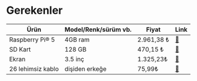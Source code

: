# Gerekenler

<table>
  <thead>
    <tr>
      <th>Ürün</th>
      <th>Model/Renk/sürüm vb.</th>
      <th>Fiyat</th>
      <th>Link</th>
    </tr>
  </thead>
  <tbody>
    <tr>
      <td>Raspberry Pi® 5</td>
      <td>4GB ram</td>
      <td>2.961,38 ₺</td>
      <td><a href="https://market.samm.com/raspberry-pi-5?Model=4GB">🔗</a></td>
    </tr>
    <tr>
      <td>SD Kart</td>
      <td>128 GB</td>
      <td>470,15 ₺</td>
      <td><a href="https://www.amazon.com.tr/SanDisk-Ultra-microSDXC-128GB-UHS-1/dp/B08HYFLMFJ/ref=sr_1_4?crid=1Q0JWEWT7DXS0&dib=eyJ2IjoiMSJ9.q8OpcN-y32gdU5UO1tpHvzG2cVHSeO02NLZUicVTFR0LUitZaezpyykBcqVDfboCegC0grkeRrDL7iGHEKLGprkeR1radX6KxuzqBW-hiljHs_BH_StKH1uo5uRu8DmqpCkH4V1huYOq-zBBhFhAEN0Y7RhxHC2N4UEJ_VClLKq7CjaB2uZh83FMC9dTfxlouZfW3j1Ar3noKUCFdDJN2Co7F4DwMKzg262EnEFCLoNjlfvptfn2QXB6QBl8paNZMNCC9Hjfs-mWZS8n4bZEul5lEmaPL0v81qCvdAEwN6E.i1nnIvYKBoPoACgbo1n0S7OdRWdnZVA8Y7bvfd5Psrs&dib_tag=se&keywords=sd%2Bcard&qid=1746295937&s=electronics&sprefix=sd%2Celectronics%2C334&sr=1-4&th=1">🔗</a></td>
    </tr>
    <tr>
      <td>Ekran</td>
      <td>3.5 inç</td>
      <td>1.325,23₺</td>
      <td><a href="https://www.amazon.com.tr/WaveShare-Raspberry-Dokunmatik-Ekran-Birincil/dp/B09RN25BDJ/ref=sr_1_2?__mk_tr_TR=%C3%85M%C3%85%C5%BD%C3%95%C3%91&crid=2SUV97CYFAUPI&dib=eyJ2IjoiMSJ9.8VkFCxbQ2fmXvpnzzPJtesVWADaf-rl3VTF-6ctNIB_GjHj071QN20LucGBJIEps.UcV53obwoElp8XyOq1Pb19f4qluZk8B-BMAkm1vNN20&dib_tag=se&keywords=4+in%C3%A7+raspberry+pi+5+ekran+usb&qid=1746302310&s=electronics&sprefix=4+in%C3%A7+raspberry+pi+5+ekran+usb%2Celectronics%2C94&sr=1-2">🔗</a></td>
    </tr>
    <tr>
      <td>26 lehimsiz kablo</td>
      <td>dişiden erkeğe</td>
      <td>75,99₺</td>
      <td><a href="https://www.amazon.com.tr/Pin-Ayr%C4%B1labilen-Di%C5%9Fi-Erkek-Jumper-Kablo/dp/B0987RQD87/ref=sr_1_1?__mk_tr_TR=%C3%85M%C3%85%C5%BD%C3%95%C3%91&crid=3VZ9E23UZC0X1&dib=eyJ2IjoiMSJ9.GIxQoiZrQaJMw8Oo87ddep30i56JXiCJAjoyDP3jWZbiBg_5mr7fke1IX5IUoZKUWzsPcyclOkTbOokWGY3kHvYB-XfPDiRsMmX3zTkrTFWEl5JHF5-4iPJ0JCIxF8YmMtAgJJDencWiQ4q8y3-4bCQX7_IPu1g_FVdanUUivQWUINMjqfUFuN7xaqWIeByAu8erq2y35O4M_06USVt7hYTw2nq76ivAlNKctAPIFszZ3gUFld_DlLgwMJ4pNpx8LJUAXNile9NxBnXrcKV6gXbFkg8Q8rKE7RIaxLSpB38.bYZ6NQ-gjYe_K_-EHtQQEDt78SJsxlqu3HhSe9nUdY0&dib_tag=se&keywords=di%C5%9Fiden%2Berke%C4%9Fe%2Bkablo&qid=1746302654&s=electronics&sprefix=di%C5%9Fiden%2Berke%C4%9Fe%2Bkablo%2Celectronics%2C104&sr=1-1&th=1">🔗</a></td>
    </tr>
  </tbody>
</table>
